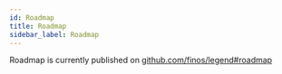 ```yaml
---
id: Roadmap
title: Roadmap
sidebar_label: Roadmap
---
```


Roadmap is currently published on [github.com/finos/legend#roadmap](https://github.com/finos/legend#roadmap)
